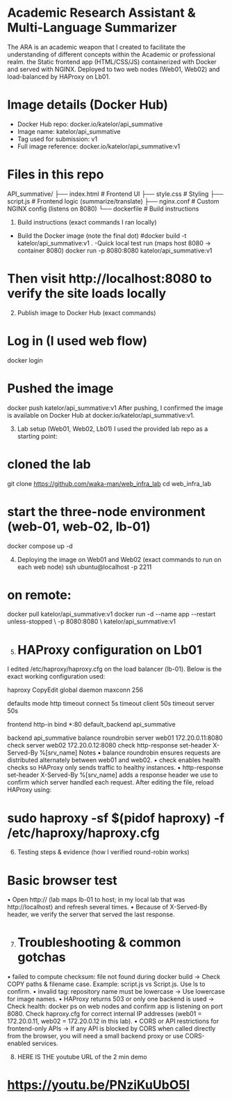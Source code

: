 # Academic Research Assistant & Multi-Language Summarizer
The ARA is an academic weapon that I created to facilitate the understanding of different concepts within the Academic or professional realm. the Static frontend app (HTML/CSS/JS) containerized with Docker and served with NGINX. Deployed to two web nodes (Web01, Web02) and load-balanced by HAProxy on Lb01.

# Image details (Docker Hub)
- Docker Hub repo: docker.io/katelor/api_summative
- Image name: katelor/api_summative
- Tag used for submission: v1
- Full image reference: docker.io/katelor/api_summative:v1

# Files in this repo 
API_summative/
├── index.html # Frontend UI
├── style.css # Styling
├── script.js # Frontend logic (summarize/translate)
├── nginx.conf # Custom NGINX config (listens on 8080)
└── dockerfile # Build instructions

1) Build instructions (exact commands I ran locally)
- Build the Docker image (note the final dot)
#docker build -t katelor/api_summative:v1 .
-Quick local test run (maps host 8080 -> container 8080)
docker run -p 8080:8080 katelor/api_summative:v1
# Then visit http://localhost:8080 to verify the site loads locally

2) Publish image to Docker Hub (exact commands)
# Log in (I used web flow)
docker login

# Pushed the image
docker push katelor/api_summative:v1
After pushing, I confirmed the image is available on Docker Hub at docker.io/katelor/api_summative:v1.

3) Lab setup (Web01, Web02, Lb01)
I used the provided lab repo as a starting point:
# cloned the lab
git clone https://github.com/waka-man/web_infra_lab
cd web_infra_lab
# start the three-node environment (web-01, web-02, lb-01)
docker compose up -d

4) Deploying the image on Web01 and Web02 (exact commands to run on each web node)
ssh ubuntu@localhost -p 2211
# on remote:
docker pull katelor/api_summative:v1
docker run -d --name app --restart unless-stopped \  -p 8080:8080 \ katelor/api_summative:v1

5) # HAProxy configuration on Lb01
I edited /etc/haproxy/haproxy.cfg on the load balancer (lb-01). Below is the exact working configuration used:

haproxy
CopyEdit
global
    daemon
    maxconn 256

defaults
    mode http
    timeout connect 5s
    timeout client  50s
    timeout server  50s

frontend http-in
    bind *:80
    default_backend api_summative

backend api_summative
    balance roundrobin
    server web01 172.20.0.11:8080 check
    server web02 172.20.0.12:8080 check
    http-response set-header X-Served-By %[srv_name]
Notes
•	balance roundrobin ensures requests are distributed alternately between web01 and web02.
•	check enables health checks so HAProxy only sends traffic to healthy instances.
•	http-response set-header X-Served-By %[srv_name] adds a response header we use to confirm which server handled each request.
After editing the file, reload HAProxy using:
# sudo haproxy -sf $(pidof haproxy) -f /etc/haproxy/haproxy.cfg

6) Testing steps & evidence (how I verified round-robin works)
 # Basic browser test
•	Open http://<lb-ip-or-localhost> (lab maps lb-01 to host; in my local lab that was http://localhost) and refresh several times.
•	Because of X-Served-By header, we verify the server that served the last response.

7) # Troubleshooting & common gotchas
•	failed to compute checksum: file not found during docker build
-> Check COPY paths & filename case. Example: script.js vs Script.js. Use ls to confirm.
•	invalid tag: repository name must be lowercase
-> Use lowercase for image names.
•	HAProxy returns 503 or only one backend is used
-> Check health: docker ps on web nodes and confirm app is listening on port 8080. Check haproxy.cfg for correct internal IP addresses (web01 = 172.20.0.11, web02 = 172.20.0.12 in this lab).
•	CORS or API restrictions for frontend-only APIs
-> If any API is blocked by CORS when called directly from the browser, you will need a small backend proxy or use CORS-enabled services.

8) HERE IS THE youtube URL of the 2 min demo
# https://youtu.be/PNziKuUbO5I

